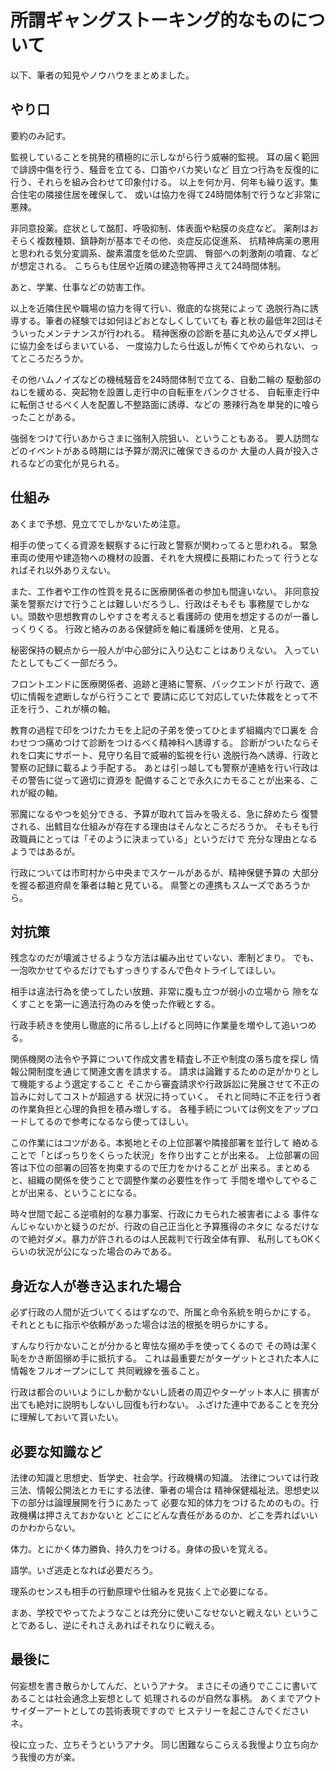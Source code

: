 # 所謂ギャングストーキング的なものについて

以下、筆者の知見やノウハウをまとめました。

## やり口

要約のみ記す。

監視していることを挑発的積極的に示しながら行う威嚇的監視。
耳の届く範囲で誹謗中傷を行う、騒音を立てる、口笛やバカ笑いなど
目立つ行為を反復的に行う、それらを組み合わせて印象付ける。
以上を何か月、何年も繰り返す。集合住宅の隣接住居を確保して、
或いは協力を得て24時間体制で行うなど非常に悪辣。

非同意投薬。症状として酩酊、呼吸抑制、体表面や粘膜の炎症など。
薬剤はおそらく複数種類、鎮静剤が基本でその他、炎症反応促進系、
抗精神病薬の悪用と思われる気分変調系、酸素濃度を低めた空調、
臀部への刺激剤の噴霧、などが想定される。
こちらも住居や近隣の建造物等押さえて24時間体制。

あと、学業、仕事などの妨害工作。

以上を近隣住民や職場の協力を得て行い、徹底的な挑発によって
逸脱行為に誘導する。筆者の経験では如何ほどおとなしくしていても
春と秋の最低年2回はそういったメンテナンスが行われる。
精神医療の診断を基に丸め込んでダメ押しに協力金をばらまいている、
一度協力したら仕返しが怖くてやめられない、ってところだろうか。

その他ハムノイズなどの機械騒音を24時間体制で立てる、自動二輪の
駆動部のねじを緩める、突起物を設置し走行中の自転車をパンクさせる、
自転車走行中に転倒させるべく人を配置し不整路面に誘導、などの
悪辣行為を単発的に喰らったことがある。

強弱をつけて行いあからさまに強制入院狙い、ということもある。
要人訪問などのイベントがある時期には予算が潤沢に確保できるのか
大量の人員が投入されるなどの変化が見られる。


## 仕組み

あくまで予想、見立てでしかないため注意。

相手の使ってくる資源を観察するに行政と警察が関わってると思われる。
緊急車両の使用や建造物への機材の設置、それを大規模に長期にわたって
行うとなればそれ以外ありえない。

また、工作者や工作の性質を見るに医療関係者の参加も間違いない。
非同意投薬を警察だけで行うことは難しいだろうし、行政はそもそも
事務屋でしかない。頭数や思想教育のしやすさを考えると看護師の
使用を想定するのが一番しっくりくる。
行政と絡みのある保健師を軸に看護師を使用、と見る。

秘密保持の観点から一般人が中心部分に入り込むことはありえない。
入っていたとしてもごく一部だろう。

フロントエンドに医療関係者、追跡と連絡に警察、バックエンドが
行政で、適切に情報を遮断しながら行うことで
要請に応じて対応していた体裁をとって不正を行う、これが横の軸。

教育の過程で印をつけたカモを上記の子弟を使ってひとまず組織内で口裏を
合わせつつ痛めつけて診断をつけるべく精神科へ誘導する。
診断がついたならそれを口実にサポート、見守り名目で威嚇的監視を行い
逸脱行為へ誘導、行政と警察の記録に載るよう手配する。
あとは引っ越しても警察が連絡を行い行政はその警告に従って適切に資源を
配備することで永久にカモることが出来る、これが縦の軸。

邪魔になるやつを処分できる、予算が取れて旨みを吸える、急に辞めたら
復讐される、出鱈目な仕組みが存在する理由はそんなところだろうか。
そもそも行政職員にとっては「そのように決まっている」というだけで
充分な理由となるようではあるが。

行政については市町村から中央までスケールがあるが、精神保健予算の
大部分を握る都道府県を筆者は軸と見ている。
県警との連携もスムーズであろうから。


## 対抗策

残念なのだが壊滅させるような方法は編み出せていない、牽制どまり。
でも、一泡吹かせてやるだけでもすっきりするんで色々トライしてほしい。

相手は違法行為を使ってしたい放題、非常に腹も立つが弱小の立場から
隙をなくすことを第一に適法行為のみを使った作戦とする。

行政手続きを使用し徹底的に吊るし上げると同時に作業量を増やして追いつめる。

関係機関の法令や予算について作成文書を精査し不正や制度の落ち度を探し
情報公開制度を通じて関連文書を請求する。
請求は論難するための足がかりとして機能するよう選定すること
そこから審査請求や行政訴訟に発展させて不正の旨みに対してコストが超過する
状況に持っていく。
それと同時に不正を行う者の作業負担と心理的負担を積み増しする。
各種手続については例文をアップロードしてるので参考になるなら使ってほしい。

この作業にはコツがある。本拠地とその上位部署や隣接部署を並行して
絡めることで「とばっちりをくらった状況」を作り出すことが出来る。
上位部署の回答は下位の部署の回答を拘束するので圧力をかけることが
出来る。まとめると、組織の関係を使うことで調整作業の必要性を作って
手間を増やしてやることが出来る、ということになる。

時々世間で起こる逆噴射的な暴力事案、行政にカモられた被害者による
事件なんじゃないかと疑うのだが、行政の自己正当化と予算獲得のネタに
なるだけなので絶対ダメ。暴力が許されるのは人民裁判で行政全体有罪、
私刑してもOKくらいの状況が公になった場合のみである。


## 身近な人が巻き込まれた場合

必ず行政の人間が近づいてくるはずなので、所属と命令系統を明らかにする。
それとともに指示や依頼があった場合は法的根拠を明らかにする。

すんなり行かないことが分かると卑怯な搦め手を使ってくるので
その時は潔く恥をかき断固搦め手に抵抗する。
これは最重要だがターゲットとされた本人に情報をフルオープンにして
共同戦線を張ること。

行政は都合のいいようにしか動かないし読者の周辺やターゲット本人に
損害が出ても絶対に説明もしないし回復も行わない。
ふざけた連中であることを充分に理解しておいて貰いたい。


## 必要な知識など

法律の知識と思想史、哲学史、社会学。行政機構の知識。
法律については行政三法、情報公開法とカモにする法律、筆者の場合は
精神保健福祉法。思想史以下の部分は論理展開を行うにあたって
必要な知的体力をつけるためのもの。行政機構は押さえておかないと
どこにどんな責任があるのか、どこを弄ればいいのかわからない。

体力。とにかく体力勝負、持久力をつける。身体の扱いを覚える。

語学。いざ逃走となれば必要だろう。

理系のセンスも相手の行動原理や仕組みを見抜く上で必要になる。

まあ、学校でやってたようなことは充分に使いこなせないと戦えない
ということであるし、逆にそれさえあればそれなりに戦える。


## 最後に

何妄想を書き散らかしてんだ、というアナタ。
まさにその通りでここに書いてあることは社会通念上妄想として
処理されるのが自然な事柄。
あくまでアウトサイダーアートとしての芸術表現ですので
ヒステリーを起こさんでくださいネ。

役に立った、立ちそうというアナタ。
同じ困難ならこらえる我慢より立ち向かう我慢の方が楽。
